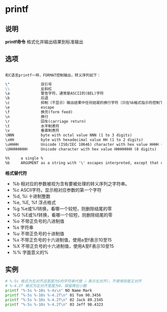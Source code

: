 # **printf**

## 说明

**printf命令** 格式化并输出结果到标准输出

## 选项

```markdown

和C语言printf一样，FORMAT控制输出，转义序列如下：

\"              双引号
\\              反斜杠
\a              警告字符，通常是ASCII的(BEL)字符
\b              后退
\c              抑制（不显示）输出结果中任何结尾的换行字符（只在%b格式指示符控制下的参数字符串中有效）
\e              escape
\f              换页(form feed)
\n              换行
\r              回车(carriage return)
\t              水平制表符
\v              垂直制表符
\NNN            byte with octal value NNN (1 to 3 digits)
\xHH            byte with hexadecimal value HH (1 to 2 digits)
\uHHHH          Unicode (ISO/IEC 10646) character with hex value HHHH (4 digits)
\UHHHHHHHH      Unicode character with hex value HHHHHHHH (8 digits)

%%     a single %
%b     ARGUMENT as a string with '\' escapes interpreted, except that octal escapes are of the form \0 or \0NNN

```

 **格式替代符** 

*   %b 相对应的参数被视为含有要被处理的转义序列之字符串。
*   %c ASCII字符。显示相对应参数的第一个字符
*   %d, %i 十进制整数
*   %e, %E, %f 浮点格式
*   %g %e或%f转换，看哪一个较短，则删除结尾的零
*   %G %E或%f转换，看哪一个较短，则删除结尾的零
*   %o 不带正负号的八进制值
*   %s 字符串
*   %u 不带正负号的十进制值
*   %x 不带正负号的十六进制值，使用a至f表示10至15
*   %X 不带正负号的十六进制值，使用A至F表示10至15
*   %% 字面意义的%

## 实例

```bash
# %-5s 格式为左对齐且宽度为5的字符串代替（-表示左对齐），不使用则是又对齐
# %-4.2f 格式为左对齐宽度为4，保留两位小数
printf "%-5s %-10s %-4s\n" NO Name Mark
printf "%-5s %-10s %-4.2f\n" 01 Tom 90.3456
printf "%-5s %-10s %-4.2f\n" 02 Jack 89.2345
printf "%-5s %-10s %-4.2f\n" 03 Jeff 98.4323

```
